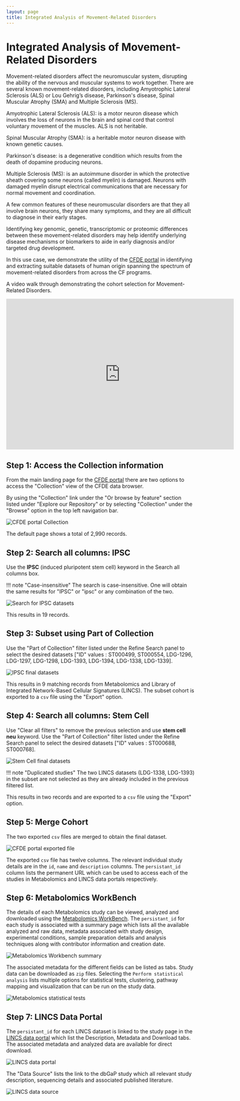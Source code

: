 ```yaml
---
layout: page
title: Integrated Analysis of Movement-Related Disorders
---
```


# Integrated Analysis of Movement-Related Disorders

Movement-related disorders affect the neuromuscular system, disrupting the ability of the nervous and muscular systems to work together. There are several known movement-related disorders, including Amyotrophic Lateral Sclerosis (ALS) or Lou Gehrig’s disease, Parkinson's disease, Spinal Muscular Atrophy (SMA) and Multiple Sclerosis (MS). 

Amyotrophic Lateral Sclerosis (ALS): is a motor neuron disease which involves the loss of neurons in the brain and spinal cord that control voluntary movement of the muscles. ALS is not heritable.

Spinal Muscular Atrophy (SMA): is a heritable motor neuron disease with known genetic causes. 

Parkinson's disease: is a degenerative condition which results from the death of dopamine producing neurons. 

Multiple Sclerosis (MS): is an autoimmune disorder in which the protective sheath covering some neurons (called myelin) is damaged. Neurons with damaged myelin disrupt electrical communications that are necessary for normal movement and coordination. 

A few common features of these neuromuscular disorders are that they all involve brain neurons, they share many symptoms, and they are all difficult to diagnose in their early stages.

Identifying key genomic, genetic, transcriptomic or proteomic differences between these movement-related disorders may help identify underlying disease mechanisms or biomarkers to aide in early diagnosis and/or targeted drug development. 

In this use case, we demonstrate the utility of the [CFDE portal](https://app.nih-cfde.org) in identifying and extracting suitable datasets of human origin spanning the spectrum of movement-related disorders from across the CF programs.

A video walk through demonstrating the cohort selection for Movement-Related Disorders.

<iframe id="kaltura_player" src="https://cdnapisec.kaltura.com/p/1770401/sp/177040100/embedIframeJs/uiconf_id/29032722/partner_id/1770401?iframeembed=true&playerId=kaltura_player&entry_id=1_b89l89ba&flashvars[mediaProtocol]=rtmp&amp;flashvars[streamerType]=rtmp&amp;flashvars[streamerUrl]=rtmp://www.kaltura.com:1935&amp;flashvars[rtmpFlavors]=1&amp;flashvars[localizationCode]=en&amp;flashvars[leadWithHTML5]=true&amp;flashvars[sideBarContainer.plugin]=true&amp;flashvars[sideBarContainer.position]=left&amp;flashvars[sideBarContainer.clickToClose]=true&amp;flashvars[chapters.plugin]=true&amp;flashvars[chapters.layout]=vertical&amp;flashvars[chapters.thumbnailRotator]=false&amp;flashvars[streamSelector.plugin]=true&amp;flashvars[EmbedPlayer.SpinnerTarget]=videoHolder&amp;flashvars[dualScreen.plugin]=true&amp;flashvars[Kaltura.addCrossoriginToIframe]=true&amp;&wid=1_j485yhqf" width="608" height="402" allowfullscreen webkitallowfullscreen mozAllowFullScreen allow="autoplay *; fullscreen *; encrypted-media *" sandbox="allow-forms allow-same-origin allow-scripts allow-top-navigation allow-pointer-lock allow-popups allow-modals allow-orientation-lock allow-popups-to-escape-sandbox allow-presentation allow-top-navigation-by-user-activation" frameborder="0" title="Kaltura Player"></iframe>

## Step 1: Access the Collection information

From the main landing page for the [CFDE portal](https://app.nih-cfde.org) there are two
options to access the "Collection" view of the CFDE data browser.

By using the "Collection" link under the "Or browse by feature" section listed
under "Explore our Repository" or by selecting "Collection" under the "Browse" option in the top left navigation bar.

![CFDE portal Collection](../../images/CFDE-portal-collection.png "CFDE portal Collection")   

The default page shows a total of 2,990 records.

## Step 2: Search all columns: IPSC

Use the **IPSC** (induced pluripotent stem cell) keyword in the Search all columns box.

!!! note "Case-insensitive"
    The search is case-insensitive. One will obtain the same results for "IPSC" or "ipsc" or any combination of the two.

![Search for IPSC datasets](../../images/Neurodegeneration-ipsc-filter.png "Search for IPSC datasets")   

This results in 19 records.

## Step 3: Subset using Part of Collection

Use the "Part of Collection" filter listed under the Refine Search panel to select the desired datasets ["ID" values : ST000499, ST000554, LDG-1296, LDG-1297, LDG-1298, LDG-1393, LDG-1394,
LDG-1338, LDG-1339].

![IPSC final datasets](../../images/Neurodegeneration-part-of-collection-ipsc.png "IPSC final datasets")   

This results in 9 matching records from Metabolomics and Library of Integrated Network-Based Cellular Signatures (LINCS). The subset cohort is exported to a `csv` file using the "Export" option.

## Step 4: Search all columns: Stem Cell

Use "Clear all filters" to remove the previous selection and use **stem cell neu** keyword. Use the "Part of Collection" filter listed under the Refine Search panel to select the desired datasets ["ID" values : ST000688, ST000768].

![Stem Cell final datasets](../../images/Neurodegeneration-stem-cell.png "Stem Cell final datasets")

!!! note "Duplicated studies"
    The two LINCS datasets (LDG-1338, LDG-1393) in the subset are not selected as they are already included in the previous filtered list.

This results in two records and are exported to a `csv` file using the "Export" option.

## Step 5: Merge Cohort

The two exported `csv` files are merged to obtain the final dataset.

![CFDE portal exported file](../../images/CFDE-portal-movement-disorder-export.png "CFDE portal exported file")   

The exported `csv` file has twelve columns. The relevant individual study details are in the `id`, `name` and `description` columns. The `persistant_id` column lists the permanent URL which can be used to access each of the studies in Metabolomics and LINCS data portals respectively.

## Step 6: Metabolomics WorkBench

The details of each Metabolomics study can be viewed, analyzed and downloaded using the [Metabolomics WorkBench](https://www.metabolomicsworkbench.org). The `persistant_id` for each study is associated with a summary page which lists all the available analyzed and raw data, metadata associated with study design, experimental conditions, sample preparation details and analysis techniques along with   contributor information and creation date.

![Metabolomics Workbench summary](../../images/Metabolomics-workbench-summary.png "Metabolomics Workbench summary")  

The associated metadata for the different fields can be listed as tabs. Study data can be downloaded as `zip` files. Selecting the `Perform statistical analysis` lists multiple options for statistical tests, clustering, pathway mapping and visualization that can be run on the study data.

![Metabolomics statistical tests](../../images/Metabolomics-statistical-test.png "Metabolomics statistical tests")  

## Step 7:  LINCS Data Portal

The `persistant_id` for each LINCS dataset is linked to the study page in the [LINCS data portal](http://lincsportal.ccs.miami.edu/datasets/) which list the Description, Metadata and Download tabs. The associated metadata and analyzed data are available for direct download.

![LINCS data portal](../../images/LINCS-data-portal.png "LINCS data portal")  

The "Data Source" lists the link to the dbGaP study which all relevant study description, sequencing details and associated published literature.

![LINCS data source](../../images/dbGaP-data-source.png "LINCS data source")  

